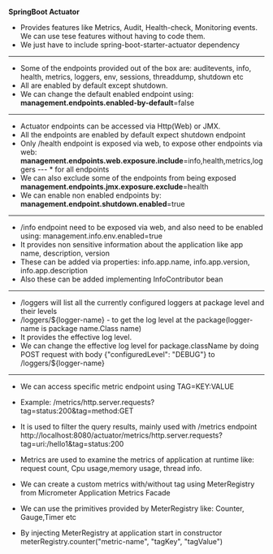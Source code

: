 **SpringBoot Actuator**

* Provides features like Metrics, Audit, Health-check, Monitoring events. We can use tese features without having to code them.
* We just have to include spring-boot-starter-actuator dependency


---

* Some of the endpoints provided out of the box are:
   auditevents, info, health, metrics, loggers, env, sessions, threaddump, shutdown etc
* All are enabled by default except shutdown.
* We can change the default enabled endpoint using:
   **management.endpoints.enabled-by-default**=false

---
 * Actuator endpoints can be accessed via Http(Web) or JMX.
 * All the endpoints are enabled by default expect shutdown endpoint
 * Only /health endpoint is exposed via web, to expose other endpoints via web:
   **management.endpoints.web.exposure.include**=info,health,metrics,loggers  --- * for all endpoints
 * We can also exclude some of the endpoints from being exposed
   **management.endpoints.jmx.exposure.exclude**=health
 * We can enable non enabled endpoints by:
   **management.endpoint.shutdown.enabled**=true

---
* /info endpoint need to be exposed via web, and also need to be enabled using:
   management.info.env.enabled=true
* It provides non sensitive information about the application  like app name, description, version
* These can be added via properties: info.app.name, info.app.version, info.app.description
* Also these can be added implementing InfoContributor bean

---
* /loggers will list all the currently configured loggers at package level and their levels
* /loggers/${logger-name} - to get the log level at the package(logger-name is package name.Class name)
* It provides the effective log level.
* We can change the effective log level for package.className by doing POST request with body
   {"configuredLevel": "DEBUG"} to /loggers/${logger-name}

---
* We can access specific metric endpoint using TAG=KEY:VALUE
* Example: /metrics/http.server.requests?tag=status:200&tag=method:GET
* It is used to filter the query results, mainly used with /metrics endpoint
  http://localhost:8080/actuator/metrics/http.server.requests?tag=uri:/hello1&tag=status:200


* Metrics are used to examine the metrics of application at runtime like: request count, Cpu usage,memory usage, thread info.
* We can create a custom metrics with/without tag using MeterRegistry from Micrometer Application Metrics Facade
* We can use the primitives provided by MeterRegistry like: Counter, Gauge,Timer etc
* By injecting MeterRegistry at application start in constructor
   meterRegistry.counter("metric-name", "tagKey", "tagValue")